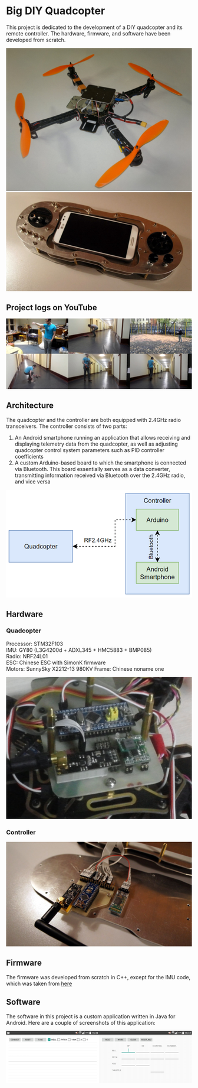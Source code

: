 # Big DIY Quadcopter

This project is dedicated to the development of a DIY quadcopter and its remote controller. The hardware, firmware, and software have been developed from scratch.

![alt text](images/bqcopter.jpg)
![alt text](images/transmitter.jpg)

## Project logs on YouTube

[![](images/youtube_playlist_thumbnails.jpg)](https://www.youtube.com/playlist?list=PLp3uHHNT_1wAUe_-DQOpaPoW9ktin12r7)

## Architecture

The quadcopter and the controller are both equipped with 2.4GHz radio transceivers. The controller consists of two parts:

1. An Android smartphone running an application that allows receiving and displaying telemetry data from the quadcopter, as well as adjusting quadcopter control system parameters such as PID controller coefficients
2. A custom Arduino-based board to which the smartphone is connected via Bluetooth. This board essentially serves as a data converter, transmitting information received via Bluetooth over the 2.4GHz radio, and vice versa

![alt text](images/diagram_updated.png)

## Hardware

### Quadcopter

Processor: STM32F103  
IMU: GY80 (L3G4200d + ADXL345 + HMC5883 + BMP085)  
Radio: NRF24L01  
ESC: Chinese ESC with SimonK firmware  
Motors: SunnySky X2212-13 980KV
Frame: Chinese noname one

![alt text](images/board.jpg)

### Controller

![alt text](images/controller_new.jpg)

## Firmware  

The firmware was developed from scratch in C++, except for the IMU code, which was taken from [here](https://x-io.co.uk/open-source-imu-and-ahrs-algorithms/)

## Software

The software in this project is a custom application written in Java for Android. Here are a couple of screenshots of this application:

![alt text](images/android1plus2.png)
